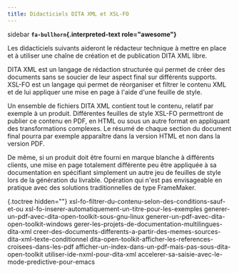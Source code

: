 ```yaml
---
title: Didacticiels DITA XML et XSL-FO
---
```


 sidebar
**`fa-bullhorn`{.interpreted-text role="awesome"}**

Les didacticiels suivants aideront le rédacteur technique à mettre en
place et à utiliser une chaîne de création et de publication DITA XML
libre.


DITA XML est un langage de rédaction structurée qui permet de créer des
documents sans se soucier de leur aspect final sur différents supports.
XSL-FO est un langage qui permet de réorganiser et filtrer le contenu
XML et de lui appliquer une mise en page à l'aide d'une feuille de
style.

Un ensemble de fichiers DITA XML contient tout le contenu, relatif par
exemple à un produit. Différentes feuilles de style XSL-FO permettront
de publier ce contenu en PDF, en HTML ou sous un autre format en
appliquant des transformations complexes. Le résumé de chaque section du
document final pourra par exemple apparaître dans la version HTML et non
dans la version PDF.

De même, si un produit doit être fourni en marque blanche à différents
clients, une mise en page totalement différente peu être appliquée à sa
documentation en spécifiant simplement un autre jeu de feuilles de style
lors de la génération du livrable. Opération qui n'est pas envisageable
en pratique avec des solutions traditionnelles de type FrameMaker.

 {.toctree hidden=""}
xsl-fo-filtrer-du-contenu-selon-des-conditions-sauf-et-ou
xsl-fo-inserer-automatiquement-un-titre-pour-les-exemples
generer-un-pdf-avec-dita-open-toolkit-sous-gnu-linux
generer-un-pdf-avec-dita-open-toolkit-windows
gerer-les-projets-de-documentation-multilingues-dita-xml
creer-des-documents-differents-a-partir-des-memes-sources-dita-xml-texte-conditionnel
dita-open-toolkit-afficher-les-references-croisees-dans-les-pdf
afficher-un-index-dans-un-pdf-mais-pas-sous-dita-open-toolkit
utiliser-ide-nxml-pour-dita-xml
accelerer-sa-saisie-avec-le-mode-predictive-pour-emacs

